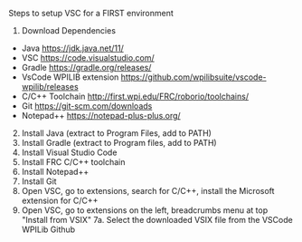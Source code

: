 Steps to setup VSC for a FIRST environment

1. Download Dependencies
 - Java https://jdk.java.net/11/
 - VSC https://code.visualstudio.com/
 - Gradle https://gradle.org/releases/
 - VsCode WPILIB extension https://github.com/wpilibsuite/vscode-wpilib/releases
 - C/C++ Toolchain http://first.wpi.edu/FRC/roborio/toolchains/
 - Git https://git-scm.com/downloads
 - Notepad++ https://notepad-plus-plus.org/
2. Install Java (extract to Program Files, add to PATH)
3. Install Gradle (extract to Program files, add to PATH)
4. Install Visual Studio Code
5. Install FRC C/C++ toolchain
6. Install Notepad++
7. Install Git
8. Open VSC, go to extensions, search for C/C++, install the Microsoft extension for C/C++
9. Open VSC, go to extensions on the left, breadcrumbs menu at top "Install from VSIX"
  7a. Select the downloaded VSIX file from the VSCode WPILib Github 
